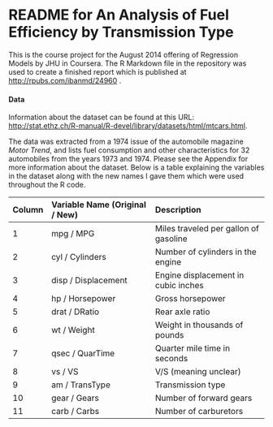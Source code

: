 # README for An Analysis of Fuel Efficiency by Transmission Type

This is the course project for the August 2014 offering of Regression Models by JHU in Coursera.  The R Markdown file in the repository was used to create a finished report which is published at http://rpubs.com/ibanmd/24960 .

#### Data
Information about the dataset can be found at this URL: http://stat.ethz.ch/R-manual/R-devel/library/datasets/html/mtcars.html.  

The data was extracted from a 1974 issue of the automobile magazine *Motor Trend*, and lists fuel consumption and other characteristics for 32 automobiles from the years 1973 and 1974.  Please see the Appendix for more information about the dataset.  Below is a table explaining the variables in the dataset along with the new names I gave them which were used throughout the R code.

| Column         | Variable Name (Original / New)      | Description  |
| -------------- |:----------------------------------- |:------------ |
| 1              | mpg / MPG                           | Miles traveled per gallon of gasoline   
| 2              | cyl / Cylinders                     | Number of cylinders in the engine        
| 3              | disp / Displacement                 | Engine displacement in cubic inches        
| 4              | hp / Horsepower                     | Gross horsepower       
| 5              | drat / DRatio                       | Rear axle ratio          
| 6              | wt / Weight                         | Weight in thousands of pounds       
| 7              | qsec / QuarTime                     | Quarter mile time in seconds        
| 8              | vs / VS                             | V/S (meaning unclear)          
| 9              | am / TransType                      | Transmission type           
| 10             | gear / Gears                        | Number of forward gears        
| 11             | carb / Carbs                        | Number of carburetors  
